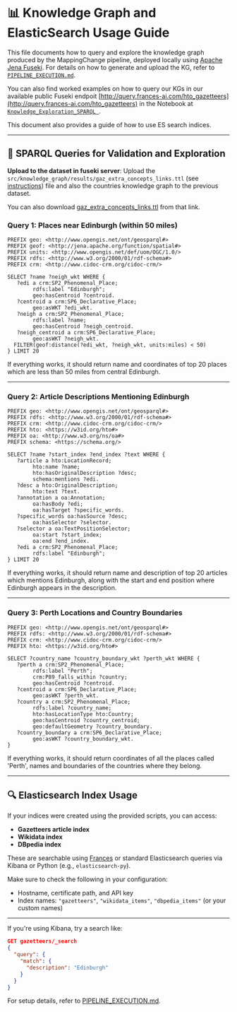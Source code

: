 # 📊 Knowledge Graph and ElasticSearch Usage Guide

This file documents how to query and explore the knowledge graph produced by the MappingChange pipeline, deployed locally using [Apache Jena Fuseki](https://jena.apache.org/documentation/fuseki2/). For details on how to generate and upload the KG, refer to [`PIPELINE_EXECUTION.md`](./PIPELINE_EXECUTION.md).

You can also find worked examples on how to query our KGs in our available public Fuseki endpoit [http://query.frances-ai.com/hto_gazetteers](http://query.frances-ai.com/hto_gazetteers)  in the Notebook at [`Knowledge_Exploration_SPARQL `](https://github.com/francesNLP/MappingChange/tree/main/Notebooks/Knowledge_Exploration_SPARQL.ipynb). 



This document also provides a guide of how to use ES search indices.

---

## 🔎 SPARQL Queries for Validation and Exploration

**Upload to the dataset in fuseki server**: Upload the `src/knowledge_graph/results/gaz_extra_concepts_links.ttl` (see [instructions](./PIPELINE_EXECUTION.md)) file and also the countries knowledge graph to the previous dataset.

You can also download [gaz_extra_concepts_links.ttl](https://drive.google.com/file/d/1UeT8v9Avwk0dlqPx_ZD5-IxOFpOgAyX7/view?usp=share_link) from that link. 

### Query 1: Places near Edinburgh (within 50 miles)

```sparql
PREFIX geo: <http://www.opengis.net/ont/geosparql#>
PREFIX geof: <http://jena.apache.org/function/spatial#>
PREFIX units: <http://www.opengis.net/def/uom/OGC/1.0/>
PREFIX rdfs: <http://www.w3.org/2000/01/rdf-schema#>
PREFIX crm: <http://www.cidoc-crm.org/cidoc-crm/>

SELECT ?name ?neigh_wkt WHERE {
   ?edi a crm:SP2_Phenomenal_Place;
        rdfs:label "Edinburgh";
        geo:hasCentroid ?centroid.
   ?centroid a crm:SP6_Declarative_Place;
        geo:asWKT ?edi_wkt.
   ?neigh a crm:SP2_Phenomenal_Place;
        rdfs:label ?name;
        geo:hasCentroid ?neigh_centroid.
   ?neigh_centroid a crm:SP6_Declarative_Place;
        geo:asWKT ?neigh_wkt.
  FILTER(geof:distance(?edi_wkt, ?neigh_wkt, units:miles) < 50)
} LIMIT 20
```

If everything works, it should return name and coordinates of top 20 places which are less than 50 miles from central Edinburgh.

---

### Query 2: Article Descriptions Mentioning Edinburgh

```sparql
PREFIX geo: <http://www.opengis.net/ont/geosparql#>
PREFIX rdfs: <http://www.w3.org/2000/01/rdf-schema#>
PREFIX crm: <http://www.cidoc-crm.org/cidoc-crm/>
PREFIX hto: <https://w3id.org/hto#>
PREFIX oa: <http://www.w3.org/ns/oa#>
PREFIX schema: <https://schema.org/>

SELECT ?name ?start_index ?end_index ?text WHERE {
   ?article a hto:LocationRecord;
        hto:name ?name;
        hto:hasOriginalDescription ?desc;
        schema:mentions ?edi.
   ?desc a hto:OriginalDescription;
        hto:text ?text.
   ?annotation a oa:Annotation;
        oa:hasBody ?edi;
        oa:hasTarget ?specific_words.
   ?specific_words oa:hasSource ?desc;
        oa:hasSelector ?selector.
   ?selector a oa:TextPositionSelector;
        oa:start ?start_index;
        oa:end ?end_index.
   ?edi a crm:SP2_Phenomenal_Place;
        rdfs:label "Edinburgh";
} LIMIT 20
```

If everything works, it should return name and description of top 20 articles which mentions Edinburgh, along with the start and end position where Edinburgh appears in the description.

---

### Query 3: Perth Locations and Country Boundaries

```sparql
PREFIX geo: <http://www.opengis.net/ont/geosparql#>
PREFIX rdfs: <http://www.w3.org/2000/01/rdf-schema#>
PREFIX crm: <http://www.cidoc-crm.org/cidoc-crm/>
PREFIX hto: <https://w3id.org/hto#>

SELECT ?country_name ?country_boundary_wkt ?perth_wkt WHERE {
   ?perth a crm:SP2_Phenomenal_Place;
        rdfs:label "Perth";
        crm:P89_falls_within ?country;
        geo:hasCentroid ?centroid.
   ?centroid a crm:SP6_Declarative_Place;
        geo:asWKT ?perth_wkt.
   ?country a crm:SP2_Phenomenal_Place;
        rdfs:label ?country_name;
        hto:hasLocationType hto:Country;
        geo:hasCentroid ?country_centroid;
        geo:defaultGeometry ?country_boundary.
   ?country_boundary a crm:SP6_Declarative_Place;
        geo:asWKT ?country_boundary_wkt.
}
```
If everything works, it should return coordinates of all the places called 'Perth', names and boundaries of the countries where they belong. 

---

## 🔍 Elasticsearch Index Usage

If your indices were created using the provided scripts, you can access:

- **Gazetteers article index**
- **Wikidata index**
- **DBpedia index**

These are searchable using [Frances](https://www.frances-ai.com) or standard Elasticsearch queries via Kibana or Python (e.g., `elasticsearch-py`).

Make sure to check the following in your configuration:
- Hostname, certificate path, and API key
- Index names: `"gazetteers"`, `"wikidata_items"`, `"dbpedia_items"` (or your custom names)

---

If you're using Kibana, try a search like:

```json
GET gazetteers/_search
{
  "query": {
    "match": {
      "description": "Edinburgh"
    }
  }
}
```

For setup details, refer to [PIPELINE_EXECUTION.md](./PIPELINE_EXECUTION.md).

